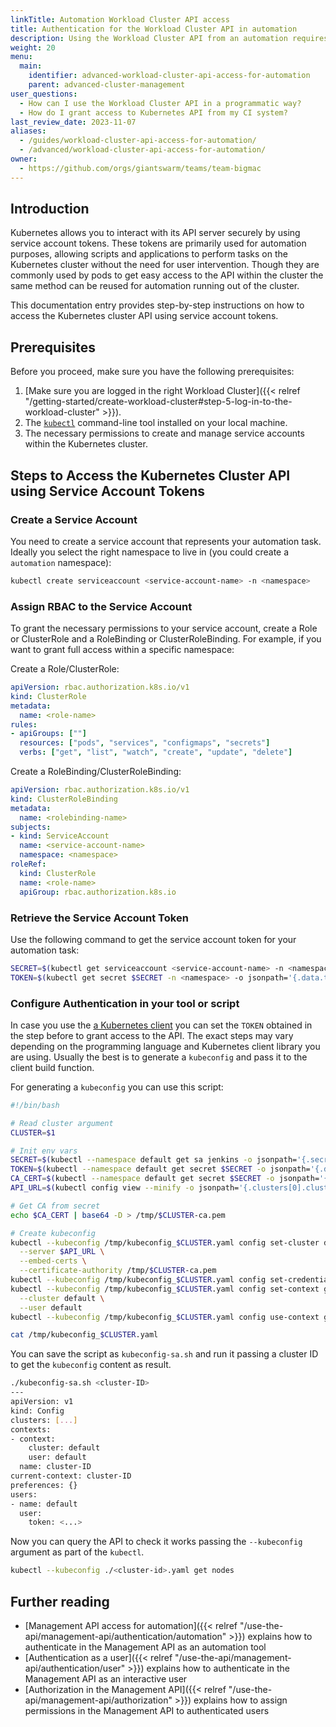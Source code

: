```yaml
---
linkTitle: Automation Workload Cluster API access
title: Authentication for the Workload Cluster API in automation
description: Using the Workload Cluster API from an automation requires a hands-free way to provide credentials to kubectl or any Kubernetes client. This article explains how to obtain a service account token to use in such a scenario.
weight: 20
menu:
  main:
    identifier: advanced-workload-cluster-api-access-for-automation
    parent: advanced-cluster-management
user_questions:
  - How can I use the Workload Cluster API in a programmatic way?
  - How do I grant access to Kubernetes API from my CI system?
last_review_date: 2023-11-07
aliases:
  - /guides/workload-cluster-api-access-for-automation/
  - /advanced/workload-cluster-api-access-for-automation/
owner:
  - https://github.com/orgs/giantswarm/teams/team-bigmac
---
```


## Introduction

Kubernetes allows you to interact with its API server securely by using service account tokens. These tokens are primarily used for automation purposes, allowing scripts and applications to perform tasks on the Kubernetes cluster without the need for user intervention. Though they are commonly used by pods to get easy access to the API within the cluster the same method can be reused for automation running out of the cluster.

This documentation entry provides step-by-step instructions on how to access the Kubernetes cluster API using service account tokens.

## Prerequisites

Before you proceed, make sure you have the following prerequisites:

1. [Make sure you are logged in the right Workload Cluster]({{< relref "/getting-started/create-workload-cluster#step-5-log-in-to-the-workload-cluster" >}}).
2. The [`kubectl`](https://kubernetes.io/docs/tasks/tools/#kubectl) command-line tool installed on your local machine.
3. The necessary permissions to create and manage service accounts within the Kubernetes cluster.

## Steps to Access the Kubernetes Cluster API using Service Account Tokens

### Create a Service Account

You need to create a service account that represents your automation task. Ideally you select the right namespace to live in (you could create a `automation` namespace):

```bash
kubectl create serviceaccount <service-account-name> -n <namespace>
```

### Assign RBAC to the Service Account

To grant the necessary permissions to your service account, create a Role or ClusterRole and a RoleBinding or ClusterRoleBinding. For example, if you want to grant full access within a specific namespace:

Create a Role/ClusterRole:

```yaml
apiVersion: rbac.authorization.k8s.io/v1
kind: ClusterRole
metadata:
  name: <role-name>
rules:
- apiGroups: [""]
  resources: ["pods", "services", "configmaps", "secrets"]
  verbs: ["get", "list", "watch", "create", "update", "delete"]
```

Create a RoleBinding/ClusterRoleBinding:

```yaml
apiVersion: rbac.authorization.k8s.io/v1
kind: ClusterRoleBinding
metadata:
  name: <rolebinding-name>
subjects:
- kind: ServiceAccount
  name: <service-account-name>
  namespace: <namespace>
roleRef:
  kind: ClusterRole
  name: <role-name>
  apiGroup: rbac.authorization.k8s.io
```

### Retrieve the Service Account Token

Use the following command to get the service account token for your automation task:

```bash
SECRET=$(kubectl get serviceaccount <service-account-name> -n <namespace> -o jsonpath='{.secrets[0].name}')
TOKEN=$(kubectl get secret $SECRET -n <namespace> -o jsonpath='{.data.token}' | base64 -d)
```

### Configure Authentication in your tool or script

In case you use the [a Kubernetes client](https://kubernetes.io/docs/reference/using-api/client-libraries/) you can set the `TOKEN` obtained in the step before to grant access to the API. The exact steps may vary depending on the programming language and Kubernetes client library you are using. Usually the best is to generate a `kubeconfig` and pass it to the client build function.

For generating a `kubeconfig` you can use this script:

```bash
#!/bin/bash

# Read cluster argument
CLUSTER=$1

# Init env vars
SECRET=$(kubectl --namespace default get sa jenkins -o jsonpath='{.secrets[0].name}')
TOKEN=$(kubectl --namespace default get secret $SECRET -o jsonpath='{.data.token}' | base64 --decode)
CA_CERT=$(kubectl --namespace default get secret $SECRET -o jsonpath='{.data.ca\.crt}')
API_URL=$(kubectl config view --minify -o jsonpath='{.clusters[0].cluster.server}')

# Get CA from secret
echo $CA_CERT | base64 -D > /tmp/$CLUSTER-ca.pem

# Create kubeconfig
kubectl --kubeconfig /tmp/kubeconfig_$CLUSTER.yaml config set-cluster default \
  --server $API_URL \
  --embed-certs \
  --certificate-authority /tmp/$CLUSTER-ca.pem
kubectl --kubeconfig /tmp/kubeconfig_$CLUSTER.yaml config set-credentials default --token $TOKEN
kubectl --kubeconfig /tmp/kubeconfig_$CLUSTER.yaml config set-context gs-$CLUSTER \
  --cluster default \
  --user default
kubectl --kubeconfig /tmp/kubeconfig_$CLUSTER.yaml config use-context gs-$CLUSTER

cat /tmp/kubeconfig_$CLUSTER.yaml
```

You can save the script as `kubeconfig-sa.sh` and run it passing a cluster ID to get the `kubeconfig` content as result.

```bash
./kubeconfig-sa.sh <cluster-ID>
---
apiVersion: v1
kind: Config
clusters: [...]
contexts:
- context:
    cluster: default
    user: default
  name: cluster-ID
current-context: cluster-ID
preferences: {}
users:
- name: default
  user:
    token: <...>
```

Now you can query the API to check it works passing the `--kubeconfig` argument as part of the `kubectl`.

```bash
kubectl --kubeconfig ./<cluster-id>.yaml get nodes
```

## Further reading

- [Management API access for automation]({{< relref "/use-the-api/management-api/authentication/automation" >}}) explains how to authenticate in the Management API as an automation tool
- [Authentication as a user]({{< relref "/use-the-api/management-api/authentication/user" >}}) explains how to authenticate in the Management API as an interactive user
- [Authorization in the Management API]({{< relref "/use-the-api/management-api/authorization" >}}) explains how to assign permissions in the Management API to authenticated users
